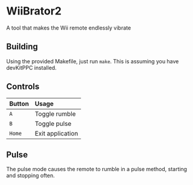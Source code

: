 # WiiBrator2

 A tool that makes the Wii remote endlessly vibrate

## Building

Using the provided Makefile, just run `make`. This is assuming you have devKitPPC installed.

## Controls

| Button | Usage            |
| :----- | :--------------- |
| `A`    | Toggle rumble    |
| `B`    | Toggle pulse     |
| `Home` | Exit application |

## Pulse

The pulse mode causes the remote to rumble in a pulse method, starting and stopping often.
